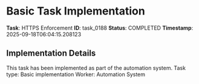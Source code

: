# Basic Task Implementation

**Task**: HTTPS Enforcement
**ID**: task_0188
**Status**: COMPLETED
**Timestamp**: 2025-09-18T06:04:15.208123

## Implementation Details

This task has been implemented as part of the automation system.
Task type: Basic implementation
Worker: Automation System
